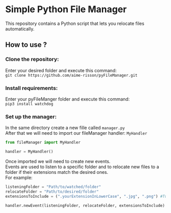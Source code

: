 # Simple Python File Manager

This repository contains a Python script that lets you relocate files automatically.

## How to use ?
### Clone the repository:
Enter your desired folder and execute this command: <br>
`git clone https://github.com/aime-risson/pyFileManager.git`

### Install requirements:
Enter your pyFileManger folder and execute this command: <br>
`pip3 install watchdog`

### Set up the manager:
In the same directory create a new fille called `manager.py`
<br>
After that we will need to import our fileManager handler: `MyHandler`
```python
from fileManager import MyHandler

handler = MyHandler()
```
Once imported we will need to create new events.<br>
Events are used to listen to a specific folder and to relocate new files to a folder if their extensions match the desired ones.<br>
For example:<br>
```python
listeningFolder = "Path/to/watched/folder" 
relocateFolder = "Path/to/desired/folder" 
extensionsToInclude = (".yourExtensionInLowerCase", ".jpg", ".png") #Tuple of strings !!!

handler.newEvent(listeningFolder, relocateFolder, extensionsToInclude)

```
